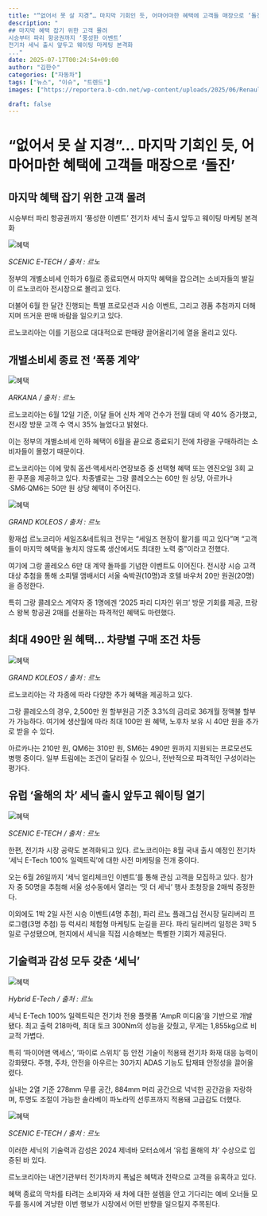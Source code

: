```yaml
---
title: "“없어서 못 살 지경”… 마지막 기회인 듯, 어마어마한 혜택에 고객들 매장으로 ‘돌진’"
description: "
## 마지막 혜택 잡기 위한 고객 몰려
시승부터 파리 항공권까지 ‘풍성한 이벤트’
전기차 세닉 출시 앞두고 웨이팅 마케팅 본격화
..."
date: 2025-07-17T00:24:54+09:00
author: "김한수"
categories: ["자동차"]
tags: ["뉴스", "이슈", "트렌드"]
images: ["https://reportera.b-cdn.net/wp-content/uploads/2025/06/Renault-Korea-purchase-benefits-provided-1024x576.jpg"]

draft: false
---
```


# “없어서 못 살 지경”… 마지막 기회인 듯, 어마어마한 혜택에 고객들 매장으로 ‘돌진’


## 마지막 혜택 잡기 위한 고객 몰려
시승부터 파리 항공권까지 ‘풍성한 이벤트’
전기차 세닉 출시 앞두고 웨이팅 마케팅 본격화


![혜택](https://reportera.b-cdn.net/wp-content/uploads/2025/06/Renault-Korea-purchase-benefits-provided-1024x576.jpg)

*SCENIC E-TECH / 출처 : 르노*

정부의 개별소비세 인하가 6월로 종료되면서 마지막 혜택을 잡으려는 소비자들의 발길이 르노코리아 전시장으로 몰리고 있다.

더불어 6월 한 달간 진행되는 특별 프로모션과 시승 이벤트, 그리고 경품 추첨까지 더해지며 뜨거운 판매 바람을 일으키고 있다.

르노코리아는 이를 기점으로 대대적으로 판매량 끌어올리기에 열을 올리고 있다.


## 개별소비세 종료 전 ‘폭풍 계약’


![혜택](https://reportera.b-cdn.net/wp-content/uploads/2025/06/Renault-Korea-purchase-benefits-provided-2-1024x576.jpg)

*ARKANA / 출처 : 르노*

르노코리아는 6월 12일 기준, 이달 들어 신차 계약 건수가 전월 대비 약 40% 증가했고, 전시장 방문 고객 수 역시 35% 늘었다고 밝혔다.

이는 정부의 개별소비세 인하 혜택이 6월을 끝으로 종료되기 전에 차량을 구매하려는 소비자들이 몰렸기 때문이다.

르노코리아는 이에 맞춰 옵션·액세서리·연장보증 중 선택형 혜택 또는 엔진오일 3회 교환 쿠폰을 제공하고 있다. 차종별로는 그랑 콜레오스는 60만 원 상당, 아르카나·SM6·QM6는 50만 원 상당 혜택이 주어진다.

![혜택](https://reportera.b-cdn.net/wp-content/uploads/2025/06/Renault-Korea-purchase-benefits-provided-1-1024x576.jpg)

*GRAND KOLEOS / 출처 : 르노*

황재섭 르노코리아 세일즈&네트워크 전무는 “세일즈 현장이 활기를 띠고 있다”며 “고객들이 마지막 혜택을 놓치지 않도록 생산에서도 최대한 노력 중”이라고 전했다.

여기에 그랑 콜레오스 6만 대 계약 돌파를 기념한 이벤트도 이어진다. 전시장 시승 고객 대상 추첨을 통해 소피텔 앰배서더 서울 숙박권(10명)과 호텔 바우처 20만 원권(20명)을 증정한다.

특히 그랑 콜레오스 계약자 중 1명에겐 ‘2025 파리 디자인 위크’ 방문 기회를 제공, 프랑스 왕복 항공권 2매를 선물하는 파격적인 혜택도 마련했다.


## 최대 490만 원 혜택… 차량별 구매 조건 차등


![혜택](https://reportera.b-cdn.net/wp-content/uploads/2025/06/Renault-Korea-purchase-benefits-provided-3-1024x576.jpg)

*GRAND KOLEOS / 출처 : 르노*

르노코리아는 각 차종에 따라 다양한 추가 혜택을 제공하고 있다.

그랑 콜레오스의 경우, 2,500만 원 할부원금 기준 3.3%의 금리로 36개월 정액불 할부가 가능하다. 여기에 생산월에 따라 최대 100만 원 혜택, 노후차 보유 시 40만 원을 추가로 받을 수 있다.

아르카나는 210만 원, QM6는 310만 원, SM6는 490만 원까지 지원되는 프로모션도 병행 중이다. 일부 트림에는 조건이 달라질 수 있으나, 전반적으로 파격적인 구성이라는 평가다.


## 유럽 ‘올해의 차’ 세닉 출시 앞두고 웨이팅 열기


![혜택](https://reportera.b-cdn.net/wp-content/uploads/2025/06/Renault-Korea-purchase-benefits-provided-4-1024x576.jpg)

*SCENIC E-TECH / 출처 : 르노*

한편, 전기차 시장 공략도 본격화되고 있다. 르노코리아는 8월 국내 출시 예정인 전기차 ‘세닉 E-Tech 100% 일렉트릭’에 대한 사전 마케팅을 전개 중이다.

오는 6월 26일까지 ‘세닉 얼리체크인 이벤트’를 통해 관심 고객을 모집하고 있다. 참가자 중 50명을 추첨해 서울 성수동에서 열리는 ‘밋 더 세닉’ 행사 초청장을 2매씩 증정한다.

이외에도 1박 2일 사전 시승 이벤트(4명 추첨), 파리 르노 플래그십 전시장 딜리버리 프로그램(3명 추첨) 등 럭셔리 체험형 마케팅도 눈길을 끈다. 파리 딜리버리 일정은 3박 5일로 구성됐으며, 현지에서 세닉을 직접 시승해보는 특별한 기회가 제공된다.


## 기술력과 감성 모두 갖춘 ‘세닉’


![혜택](https://reportera.b-cdn.net/wp-content/uploads/2025/06/Renault-Korea-purchase-benefits-provided-5-1024x576.jpg)

*Hybrid E-Tech / 출처 : 르노*

세닉 E-Tech 100% 일렉트릭은 전기차 전용 플랫폼 ‘AmpR 미디움’을 기반으로 개발됐다. 최고 출력 218마력, 최대 토크 300Nm의 성능을 갖췄고, 무게는 1,855kg으로 비교적 가볍다.

특히 ‘파이어맨 액세스’, ‘파이로 스위치’ 등 안전 기술이 적용돼 전기차 화재 대응 능력이 강화됐다. 주행, 주차, 안전을 아우르는 30가지 ADAS 기능도 탑재돼 안정성을 끌어올렸다.

실내는 2열 기준 278mm 무릎 공간, 884mm 머리 공간으로 넉넉한 공간감을 자랑하며, 투명도 조절이 가능한 솔라베이 파노라믹 선루프까지 적용돼 고급감도 더했다.

![혜택](https://reportera.b-cdn.net/wp-content/uploads/2025/06/Renault-Korea-purchase-benefits-provided-6-1024x576.jpg)

*SCENIC E-TECH / 출처 : 르노*

이러한 세닉의 기술력과 감성은 2024 제네바 모터쇼에서 ‘유럽 올해의 차’ 수상으로 입증된 바 있다.

르노코리아는 내연기관부터 전기차까지 폭넓은 혜택과 전략으로 고객을 유혹하고 있다.

혜택 종료의 막차를 타려는 소비자와 새 차에 대한 설렘을 안고 기다리는 예비 오너들 모두를 동시에 겨냥한 이번 행보가 시장에서 어떤 반향을 일으킬지 주목된다.
